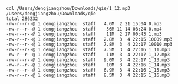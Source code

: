 
    cdl /Users/dengjiangzhou/Downloads/qie/1_12.mp3
    /Users/dengjiangzhou/Downloads/qie
    total 286232
    -rw-r--r--@ 1 dengjiangzhou  staff   4.6M  2 21 15:04 0.mp3
    -rw-r--r--@ 1 dengjiangzhou  staff    56M 11 14 08:24 0.mp4
    -rw-r--r--@ 1 dengjiangzhou  staff    11M  2 27 00:43 1.mp3
    -rw-r--r--@ 1 dengjiangzhou  staff   2.8M  3  4 22:15 10009.mp3
    -rw-r--r--@ 1 dengjiangzhou  staff   7.8M  3  4 22:17 10010.mp3
    -rw-r--r--@ 1 dengjiangzhou  staff   7.5M  3  4 22:16 1_11.mp3
    -rw-r--r--@ 1 dengjiangzhou  staff    11M  3  4 22:17 1_12.mp3
    -rw-r--r--@ 1 dengjiangzhou  staff   9.0M  3  4 22:17 1_13.mp3
    -rw-r--r--@ 1 dengjiangzhou  staff    10M  3  4 22:16 1_14.mp3
    -rw-r--r--@ 1 dengjiangzhou  staff   6.9M  3  4 22:16 1_15.mp3
    -rw-r--r--@ 1 dengjiangzhou  staff   8.5M  3  4 22:15 1_16.mp3

